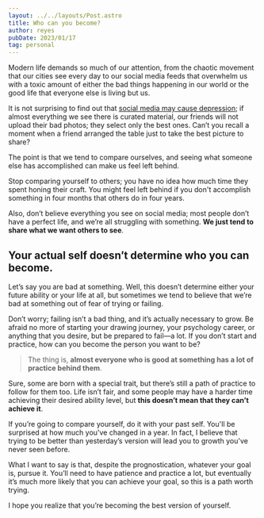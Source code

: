 ```yaml
---
layout: ../../layouts/Post.astro
title: Who can you become?
author: reyes
pubDate: 2023/01/17
tag: personal
---
```


Modern life demands so much of our attention, from the chaotic movement that our cities see every day to our social media feeds that overwhelm us with a toxic amount of either the bad things happening in our world or the good life that everyone else is living but us.

It is not surprising to find out that [social media may cause depression](https://www.healthline.com/health-news/social-media-use-increases-depression-and-loneliness); if almost everything we see there is curated material, our friends will not upload their bad photos; they select only the best ones. Can’t you recall a moment when a friend arranged the table just to take the best picture to share?

The point is that we tend to compare ourselves, and seeing what someone else has accomplished can make us feel left behind.

Stop comparing yourself to others; you have no idea how much time they spent honing their craft. You might feel left behind if you don't accomplish something in four months that others do in four years.

Also, don’t believe everything you see on social media; most people don’t have a perfect life, and we’re all struggling with something. **We just tend to share what we want others to see**.

## Your actual self doesn’t determine who you can become.

Let’s say you are bad at something. Well, this doesn’t determine either your future ability or your life at all, but sometimes we tend to believe that we’re bad at something out of fear of trying or failing.

Don’t worry; failing isn’t a bad thing, and it’s actually necessary to grow. Be afraid no more of starting your drawing journey, your psychology career, or anything that you desire, but be prepared to fail—a lot. If you don’t start and practice, how can you become the person you want to be?

> The thing is, **almost everyone who is good at something has a lot of practice behind them**.

Sure, some are born with a special trait, but there’s still a path of practice to follow for them too. Life isn’t fair, and some people may have a harder time achieving their desired ability level, but **this doesn’t mean that they can’t achieve it**.

If you’re going to compare yourself, do it with your past self. You'll be surprised at how much you've changed in a year. In fact, I believe that trying to be better than yesterday’s version will lead you to growth you've never seen before.

What I want to say is that, despite the prognostication, whatever your goal is, pursue it. You’ll need to have patience and practice a lot, but eventually it’s much more likely that you can achieve your goal, so this is a path worth trying.

I hope you realize that you’re becoming the best version of yourself.
